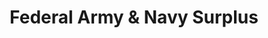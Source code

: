---
title: "Federal Army & Navy Surplus"
url: /seattle/federal-army-and-navy-surplus/
shop: outdoor
---